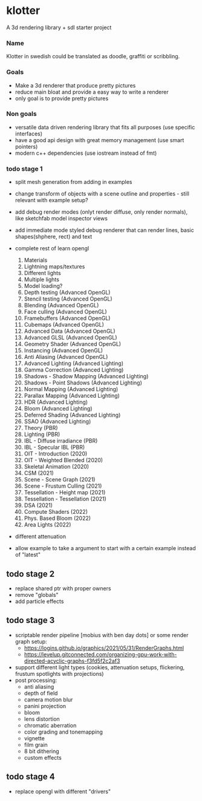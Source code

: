 # klotter

A 3d rendering library + sdl starter project

### Name

Klotter in swedish could be translated as doodle, graffiti or scribbling.

### Goals

- Make a 3d renderer that produce pretty pictures
- reduce main bloat and provide a easy way to write a renderer
- only goal is to provide pretty pictures

### Non goals

- versatile data driven rendering library that fits all purposes (use specific interfaces)
- have a good api design with great memory management (use smart pointers)
- modern c++ dependencies (use iostream instead of fmt)

### todo stage 1

- split mesh generation from adding in examples
- change transform of objects with a scene outline and properties - still relevant with example setup?
- add debug render modes (onlyt render diffuse, only render normals), like sketchfab model inspector views
- add immediate mode styled debug renderer that can render lines, basic shapes(shphere, rect) and text
- complete rest of learn opengl

  1. Materials
  1. Lightning maps/textures
  1. Different lights
  1. Multiple lights
  1. Model loading?
  1. Depth testing (Advanced OpenGL)
  1. Stencil testing (Advanced OpenGL)
  1. Blending (Advanced OpenGL)
  1. Face culling (Advanced OpenGL)
  1. Framebuffers (Advanced OpenGL)
  1. Cubemaps (Advanced OpenGL)
  1. Advanced Data (Advanced OpenGL)
  1. Advanced GLSL (Advanced OpenGL)
  1. Geometry Shader (Advanced OpenGL)
  1. Instancing (Advanced OpenGL)
  1. Anti Aliasing (Advanced OpenGL)
  1. Advanced Lighting (Advanced Lighting)
  1. Gamma Correction (Advanced Lighting)
  1. Shadows - Shadow Mapping (Advanced Lighting)
  1. Shadows - Point Shadows (Advanced Lighting)
  1. Normal Mapping (Advanced Lighting)
  1. Parallax Mapping (Advanced Lighting)
  1. HDR (Advanced Lighting)
  1. Bloom (Advanced Lighting)
  1. Deferred Shading (Advanced Lighting)
  1. SSAO (Advanced Lighting)
  1. Theory (PBR)
  1. Lighting (PBR)
  1. IBL - Diffuse irradiance (PBR)
  1. IBL - Specular IBL (PBR)
  1. OIT - Introduction (2020)
  1. OIT - Weighted Blended (2020)
  1. Skeletal Animation (2020)
  1. CSM (2021)
  1. Scene - Scene Graph (2021)
  1. Scene - Frustum Culling (2021)
  1. Tessellation - Height map (2021)
  1. Tessellation - Tessellation (2021)
  1. DSA (2021)
  1. Compute Shaders (2022)
  1. Phys. Based Bloom (2022)
  1. Area Lights (2022)

- different attenuation
- allow example to take a argument to start with a certain example instead of "latest"

## todo stage 2

- replace shared ptr with proper owners
- remove "globals"
- add particle effects

## todo stage 3

- scriptable render pipeline [mobius with ben day dots]
  or some render graph setup:
  - https://logins.github.io/graphics/2021/05/31/RenderGraphs.html
  - https://levelup.gitconnected.com/organizing-gpu-work-with-directed-acyclic-graphs-f3fd5f2c2af3
- support different light types (cookies, attenuation setups, flickering, frustum spotlights with projections)
- post processing:
  - anti aliasing
  - depth of field
  - camera motion blur
  - panini projection
  - bloom
  - lens distortion
  - chromatic aberration
  - color grading and tonemapping
  - vignette
  - film grain
  - 8 bit dithering
  - custom effects

## todo stage 4

- replace opengl with different "drivers"
